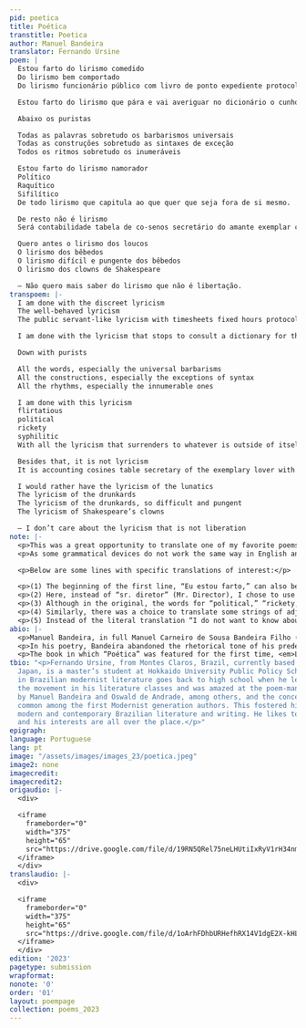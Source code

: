 ```yaml
---
pid: poetica
title: Poética
transtitle: Poetica
author: Manuel Bandeira
translator: Fernando Ursine
poem: |
  Estou farto do lirismo comedido
  Do lirismo bem comportado
  Do lirismo funcionário público com livro de ponto expediente protocolo e manifestações de apreço ao sr. diretor

  Estou farto do lirismo que pára e vai averiguar no dicionário o cunho vernáculo de um vocábulo

  Abaixo os puristas

  Todas as palavras sobretudo os barbarismos universais
  Todas as construções sobretudo as sintaxes de exceção
  Todos os ritmos sobretudo os inumeráveis

  Estou farto do lirismo namorador
  Político
  Raquítico
  Sifilítico
  De todo lirismo que capitula ao que quer que seja fora de si mesmo.

  De resto não é lirismo
  Será contabilidade tabela de co-senos secretário do amante exemplar com cem modelos de cartas e as diferentes maneiras de agradar às mulheres, etc.

  Quero antes o lirismo dos loucos
  O lirismo dos bêbedos
  O lirismo difícil e pungente dos bêbedos
  O lirismo dos clowns de Shakespeare

  — Não quero mais saber do lirismo que não é libertação.
transpoem: |-
  I am done with the discreet lyricism
  The well-behaved lyricism
  The public servant-like lyricism with timesheets fixed hours protocols and showing how much they appreciate the mr. big boss

  I am done with the lyricism that stops to consult a dictionary for the vernacular nature of a word

  Down with purists

  All the words, especially the universal barbarisms
  All the constructions, especially the exceptions of syntax
  All the rhythms, especially the innumerable ones

  I am done with this lyricism
  flirtatious
  political
  rickety
  syphilitic
  With all the lyricism that surrenders to whatever is outside of itself

  Besides that, it is not lyricism
  It is accounting cosines table secretary of the exemplary lover with a hundred letter templates and the different ways to please women, etc.

  I would rather have the lyricism of the lunatics
  The lyricism of the drunkards
  The lyricism of the drunkards, so difficult and pungent
  The lyricism of Shakespeare’s clowns

  – I don’t care about the lyricism that is not liberation
note: |-
  <p>This was a great opportunity to translate one of my favorite poems. “Poética,” with its very modernist manifesto-like tone, struck a chord with me the first time I read it. The poem speaks to a return to lyricism that, instead of being perceived as bureaucratic like its Parnassian predecessors, is modern, pungent, and critical. At the same time, it asks and allows for a series of innovations considered impossible in previous Brazilian literary movements. I hope to live up to Bandeira’s original and adequately convey the poem-as-a-joke, which is simultaneously political and comical.</p>
  <p>As some grammatical devices do not work the same way in English and Portuguese, there was a need for compromises like the ones in the notes above. Nevertheless, trying to find a way around it during the translation process was quite enjoyable.</p>

  <p>Below are some lines with specific translations of interest:</p>

  <p>(1) The beginning of the first line, “Eu estou farto,” can also be translated as “I am tired” and similar expressions, but I chose to use “I am done” to give the translation a more contemporary tone.</p>
  <p>(2) Here, instead of “sr. diretor” (Mr. Director), I chose to use “mr. big boss” to add to the general comic tone present in the poem.</p>
  <p>(3) Although in the original, the words for “political,” “rickety,” and “syphilitic” rhyme, there was no better alternative to translate into English than the current attempt. In addition, since in Portuguese adjectives usually come after the noun they modify, I had to adapt the rhythm for the fifth stanza, positioning “lyricism” after the last adjective.</p>
  <p>(4) Similarly, there was a choice to translate some strings of adjectives as they would be written in Portuguese to create the tone to close the poem in a manifesto-like nature.</p>
  <p>(5) Instead of the literal translation “I do not want to know about (…),” I preferred to use a more casual “I don’t care.”</p>
abio: |-
  <p>Manuel Bandeira, in full Manuel Carneiro de Sousa Bandeira Filho (b. April 19, 1886, in Recife, Brazil, and died Oct. 13, 1968, Rio de Janeiro) was one of the principal figures in the Brazilian literary movement known as modernismo. In addition to writing poetry, he was a translator, critic, anthologist, and literary historian.</p>
  <p>In his poetry, Bandeira abandoned the rhetorical tone of his predecessors and used colloquial Brazilian speech to treat prosaic themes and everyday events with directness and humor. His poems’ themes were simultaneously related to daily life and universal topics, often using a “poem-as-a-joke” approach to deal with forms and inspirations that the academic tradition of his time considered vulgar.</p>
  <p>The book in which “Poética” was featured for the first time, <em>Libertinagem</em> (1930), is regarded as one of the essential books in Brazilian poetry. In the book, Bandeira brings us poems that were not only remarkable to his career but also contributed significantly to modernisto literature and Brazilian poetry in general. Furthermore, the book crowns Bandeira’s transition to modernismo in its use of free verse, colloquial language, unconventional syntax, and themes based on Brazilian folklore.</p>
tbio: "<p>Fernando Ursine, from Montes Claros, Brazil, currently based in Sapporo,
  Japan, is a master’s student at Hokkaido University Public Policy School. His interest
  in Brazilian modernist literature goes back to high school when he learned about
  the movement in his literature classes and was amazed at the poem-manifestos written
  by Manuel Bandeira and Oswald de Andrade, among others, and the concept of “poem-as-a-joke,”
  common among the first Modernist generation authors. This fostered his passion for
  modern and contemporary Brazilian literature and writing. He likes to learn things,
  and his interests are all over the place.</p>"
epigraph: 
language: Portuguese
lang: pt
image: "/assets/images/images_23/poetica.jpeg"
image2: none
imagecredit: 
imagecredit2: 
origaudio: |-
  <div>

  <iframe
    frameborder="0"
    width="375"
    height="65"
    src="https://drive.google.com/file/d/19RN5QRel75neLHUtiIxRyV1rH34nm4-p/preview">
  </iframe>
  </div>
translaudio: |-
  <div>

  <iframe
    frameborder="0"
    width="375"
    height="65"
    src="https://drive.google.com/file/d/1oArhFDhbURHefhRX14V1dgE2X-kHL7bo/preview">
  </iframe>
  </div>
edition: '2023'
pagetype: submission
wrapformat: 
nonote: '0'
order: '01'
layout: poempage
collection: poems_2023
---
```

